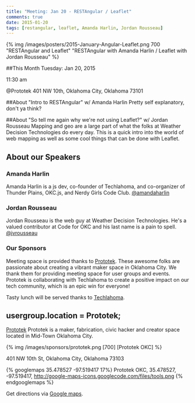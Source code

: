 ```yaml
---
title: "Meeting: Jan 20 - RESTAngular / Leaflet"
comments: true
date: 2015-01-20
tags: [restangular, leaflet, Amanda Harlin, Jordan Rousseau]
---
```

{% img  /images/posters/2015-January-Angular-Leaflet.png 700  "RESTAngular and Leaflet" "RESTAngular with Amanda Harlin / Leaflet with Jordan Rousseau" %}

##This Month
Tuesday: Jan 20, 2015

11:30 am

@Prototek
401 NW 10th,
Oklahoma City, Oklahoma
73101


##About "Intro to RESTAngular" w/ Amanda Harlin
Pretty self explanatory, don't ya think?

##About "So tell me again why we're not using Leaflet?" w/ Jordan Rousseau
Mapping and geo are a large part of what the folks at Weather Decision Technologies do every day. This is a quick intro into the world of web mapping as well as some cool things that can be done with Leaflet.

<!-- more -->

## About our Speakers

### Amanda Harlin

Amanda Harlin is a js dev, co-founder of Techlahoma, and co-organizer of Thunder Plains, OKC.js, and Nerdy Girls Code Club.
[@amandaharlin](https://twitter.com/amandaharlin)

### Jordan Rousseau

Jordan Rousseau is the web guy at Weather Decision Technologies. He's a valued contributor at Code for OKC and his last name is a pain to spell.
[@jvrousseau](https://twitter.com/jvrousseau)

### Our Sponsors
Meeting space is provided thanks to [Prototek](http://www.prototekokc.com). These awesome folks are passionate about creating a vibrant maker space in Oklahoma City. We thank them for providing meeting space for user groups and events. Prototek is collaborating with Techlahoma to create a positive impact on our tech community, which is an epic win for everyone!

Tasty lunch will be served thanks to [Techlahoma](http://techlahoma.org/).

## usergroup.location = Prototek;

[Prototek](http://prototekokc.com/) Prototek is a maker, fabrication, civic hacker and creator space located in Mid-Town Oklahoma City.

{% img  /images/sponsors/prototek.png [700] [Prototek OKC] %}

401 NW 10th St, Oklahoma City, Oklahoma 73103

{% googlemaps 35.478527 -97.519417 17%}
  Prototek OKC, 35.478527, -97.519417, http://google-maps-icons.googlecode.com/files/tools.png
{% endgooglemaps %}

Get directions via [Google maps](https://www.google.com/maps/place/401+NW+10th+St/@35.478527,-97.519417,17z/data=!3m1!4b1!4m2!3m1!1s0x87b21733fd30d655:0xce3a1cd9b95c8415).